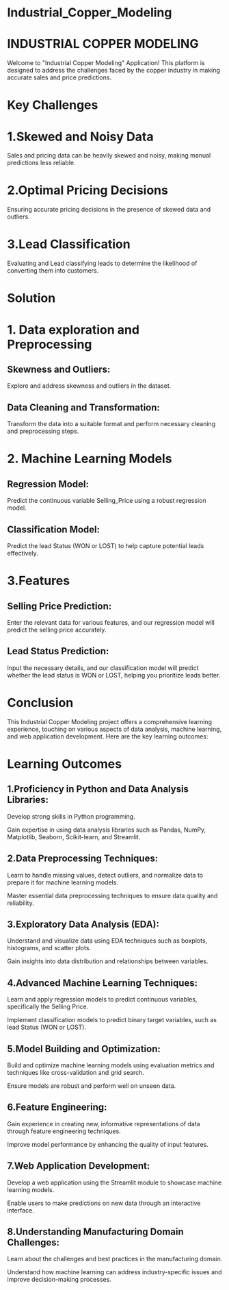 # Industrial_Copper_Modeling



# INDUSTRIAL COPPER MODELING
Welcome to "Industrial Copper Modeling" Application! This platform is designed to address the challenges faced by the copper industry
in making accurate sales and price predictions.

# Key Challenges
# 1.Skewed and Noisy Data
Sales and pricing data can be heavily skewed and noisy, making manual predictions less reliable.

# 2.Optimal Pricing Decisions
Ensuring accurate pricing decisions in the presence of skewed data and outliers.

# 3.Lead Classification
Evaluating and Lead classifying leads to determine the likelihood of converting them into customers.



# Solution
# 1. Data exploration and Preprocessing
## Skewness and Outliers:
Explore and address skewness and outliers in the dataset.

## Data Cleaning and Transformation:
Transform the data into a suitable format and perform necessary cleaning and preprocessing steps.

# 2. Machine Learning Models
## Regression Model:
Predict the continuous variable Selling_Price using a robust regression model.

## Classification Model:
Predict the lead Status (WON or LOST) to help capture potential leads effectively.

# 3.Features
## Selling Price Prediction:
Enter the relevant data for various features, and our regression model will predict the selling price accurately.

## Lead Status Prediction:
Input the necessary details, and our classification model will predict whether the lead status is WON or LOST, helping you prioritize leads better.


# Conclusion
This Industrial Copper Modeling project offers a comprehensive learning experience, touching on various aspects of data analysis, machine learning, and web application development. Here are the key learning outcomes:

# Learning Outcomes
## 1.Proficiency in Python and Data Analysis Libraries:
Develop strong skills in Python programming.

Gain expertise in using data analysis libraries such as Pandas, NumPy, Matplotlib, Seaborn, Scikit-learn, and Streamlit.

## 2.Data Preprocessing Techniques:
Learn to handle missing values, detect outliers, and normalize data to prepare it for machine learning models.

Master essential data preprocessing techniques to ensure data quality and reliability.

## 3.Exploratory Data Analysis (EDA):
Understand and visualize data using EDA techniques such as boxplots, histograms, and scatter plots.

Gain insights into data distribution and relationships between variables.

## 4.Advanced Machine Learning Techniques:
Learn and apply regression models to predict continuous variables, specifically the Selling Price.

Implement classification models to predict binary target variables, such as lead Status (WON or LOST).

## 5.Model Building and Optimization:
Build and optimize machine learning models using evaluation metrics and techniques like cross-validation and grid search.

Ensure models are robust and perform well on unseen data.

## 6.Feature Engineering:
Gain experience in creating new, informative representations of data through feature engineering techniques.

Improve model performance by enhancing the quality of input features.

## 7.Web Application Development:
Develop a web application using the Streamlit module to showcase machine learning models.

Enable users to make predictions on new data through an interactive interface.

## 8.Understanding Manufacturing Domain Challenges:
Learn about the challenges and best practices in the manufacturing domain.

Understand how machine learning can address industry-specific issues and improve decision-making processes.
